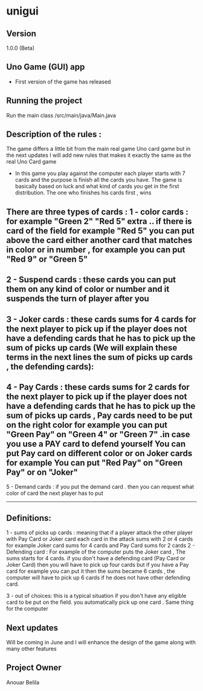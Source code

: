 # unigui

## Version 
1.0.0 (Beta)
## Uno Game (GUI) app
- First version of the game has released
## Running the project
Run the main class
/src/main/java/Main.java

## Description of the rules :
The game differs a little bit from the main real game Uno card game but in the next updates I will
add new rules that makes it exactly the same as the real Uno Card game

- In this game you play against the computer each player starts with 7 cards
and the purpose is finish all the cards you have. The game is basically based on luck and what
  kind of cards you get in the first distribution.
  The one who finishes his cards first , wins
  
There are three types of cards :
 1 - color cards : for example "Green 2" "Red 5" extra .. 
if there is card of the field for example "Red 5" you can put above the card either another card
that matches in color or in number , for example you can put "Red 9" or "Green 5"
---
 2 - Suspend cards : these cards you can put them on any kind of color or number and it suspends the turn of 
player after you
---
 3 - Joker cards : these cards sums for 4 cards for the next player to pick up if the player does not have
a defending cards that he has to pick up the sum of picks up cards (We will explain these terms in the next lines 
the sum of picks up cards , the defending cards):
----
 4 - Pay Cards : these cards sums for 2 cards for the next player to pick up if the player does not have
a defending cards that he has to pick up the sum of picks up cards , Pay cards need to be put on the right color for
example you can put "Green Pay" on "Green 4" or "Green 7" .in case you use a PAY card to defend
yourself You can put Pay card on different color or on Joker cards for example You can put "Red Pay" on "Green Pay"
or on "Joker"
---
5 - Demand cards : if you put the demand card . then you can request what color of card the next 
player has to put

---------
## Definitions:
1 - sums of picks up cards :
meaning that if a player attack the other player with Pay Card or Joker card each card in the attack 
sums with 2 or 4 cards
for example Joker card sums for 4 cards and Pay Card sums for 2 cards
2 - Defending card :
For example of the computer puts the Joker card , The sums starts for 4 cards. if you don't have a
defending card (Pay Card or Joker Card) then you will have to pick up four cards but if you have a Pay card for example
you can put it then the sums became 6 cards , the computer will have to pick up 6 cards if he does not have other defending card.

3 - out of choices:
this is a typical situation if you don't have any eligible card to be put on the field.
you automatically pick up one card . Same thing for the computer 


## Next updates

Will be coming in June and I will enhance the design of the game along with many other features 


## Project Owner
Anouar Belila
